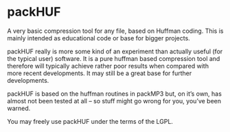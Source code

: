 # packHUF
A very basic compression tool for any file, based on Huffman coding. This is mainly intended as educational code or base for bigger projects.

packHUF really is more some kind of an experiment than actually useful (for the typical user) software. It is a pure huffman based compression tool and therefore will typically achieve rather poor results when compared with more recent developments. It may still be a great base for further developments.

packHUF is based on the huffman routines in packMP3 but, on it’s own, has almost not been tested at all – so stuff might go wrong for you, you’ve been warned.

You may freely use packHUF under the terms of the LGPL.
